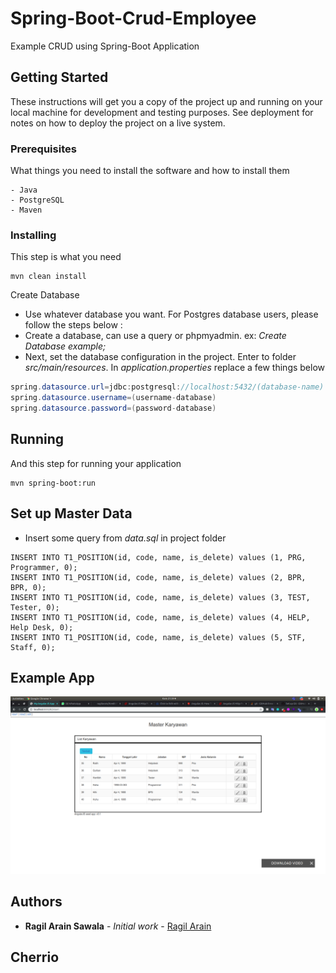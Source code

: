 # Spring-Boot-Crud-Employee

Example CRUD using Spring-Boot Application

## Getting Started

These instructions will get you a copy of the project up and running on your local machine for development and testing purposes. See deployment for notes on how to deploy the project on a live system.

### Prerequisites

What things you need to install the software and how to install them

```
- Java
- PostgreSQL
- Maven
```

### Installing

This step is what you need

```
mvn clean install
```

 Create Database <br>
- Use whatever database you want. For Postgres database users, please follow the steps below :
- Create a database, can use a query or phpmyadmin. ex: *Create Database example;*
-  Next, set the database configuration in the project. Enter to folder *src/main/resources*. In *application.properties* replace a few things below
```java
spring.datasource.url=jdbc:postgresql://localhost:5432/(database-name)
spring.datasource.username=(username-database)
spring.datasource.password=(password-database)
```
## Running

And this step for running your application

```
mvn spring-boot:run
```
## Set up Master Data

- Insert some query from *data.sql* in project folder
```
INSERT INTO T1_POSITION(id, code, name, is_delete) values (1, PRG, Programmer, 0);
INSERT INTO T1_POSITION(id, code, name, is_delete) values (2, BPR, BPR, 0);
INSERT INTO T1_POSITION(id, code, name, is_delete) values (3, TEST, Tester, 0);
INSERT INTO T1_POSITION(id, code, name, is_delete) values (4, HELP, Help Desk, 0);
INSERT INTO T1_POSITION(id, code, name, is_delete) values (5, STF, Staff, 0);
```

## Example App

![List Employee](https://raw.githubusercontent.com/ragilarain/Spring-Boot-CRUD-Employee/master/img/List-Employee.png)



## Authors

* **Ragil Arain Sawala** - *Initial work* - [Ragil Arain](https://github.com/ragilarain)

## Cherrio
